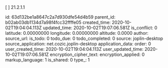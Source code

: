 [ ] 21.2.1.1

id: 63d132be1a8647c2a7d930dfe54d4b59
parent_id: b02ab03db1134d7a98f4fcc32ffffe05
created_time: 2020-10-02T19:04:04.113Z
updated_time: 2020-10-02T19:07:06.581Z
is_conflict: 0
latitude: 0.00000000
longitude: 0.00000000
altitude: 0.0000
author: 
source_url: 
is_todo: 0
todo_due: 0
todo_completed: 0
source: joplin-desktop
source_application: net.cozic.joplin-desktop
application_data: 
order: 0
user_created_time: 2020-10-02T19:04:04.113Z
user_updated_time: 2020-10-02T19:07:06.581Z
encryption_cipher_text: 
encryption_applied: 0
markup_language: 1
is_shared: 0
type_: 1
